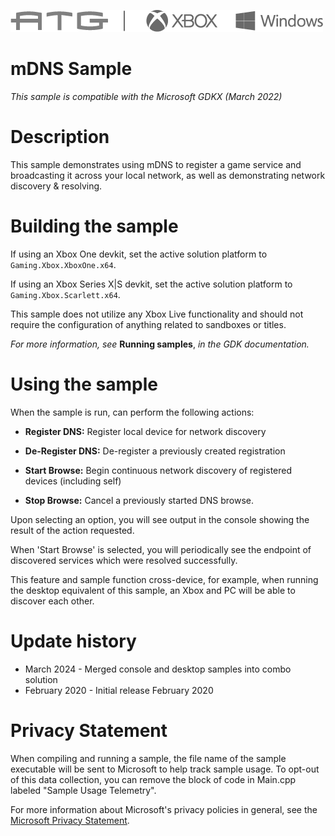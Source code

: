   ![](./media/image1.png)

#   mDNS Sample

*This sample is compatible with the Microsoft GDKX (March 2022)*

# Description

This sample demonstrates using mDNS to register a game service and
broadcasting it across your local network, as well as demonstrating
network discovery & resolving.

# Building the sample

If using an Xbox One devkit, set the active solution platform to `Gaming.Xbox.XboxOne.x64`.

If using an Xbox Series X|S devkit, set the active solution platform to `Gaming.Xbox.Scarlett.x64`.

This sample does not utilize any Xbox Live functionality and should not
require the configuration of anything related to sandboxes or titles.

*For more information, see* __Running samples__, *in the GDK documentation.*

# Using the sample

When the sample is run, can perform the following actions:

-   **Register DNS:** Register local device for network discovery

-   **De-Register DNS:** De-register a previously created registration

-   **Start Browse:** Begin continuous network discovery of registered
    devices (including self)

-   **Stop Browse:** Cancel a previously started DNS browse.

Upon selecting an option, you will see output in the console showing the
result of the action requested.

When 'Start Browse' is selected, you will periodically see the endpoint
of discovered services which were resolved successfully.

This feature and sample function cross-device, for example, when running
the desktop equivalent of this sample, an Xbox and PC will be able to
discover each other.

# Update history

- March 2024 - Merged console and desktop samples into combo solution
- February 2020 - Initial release February 2020

# Privacy Statement

When compiling and running a sample, the file name of the sample
executable will be sent to Microsoft to help track sample usage. To
opt-out of this data collection, you can remove the block of code in
Main.cpp labeled "Sample Usage Telemetry".

For more information about Microsoft's privacy policies in general, see
the [Microsoft Privacy
Statement](https://privacy.microsoft.com/en-us/privacystatement/).
